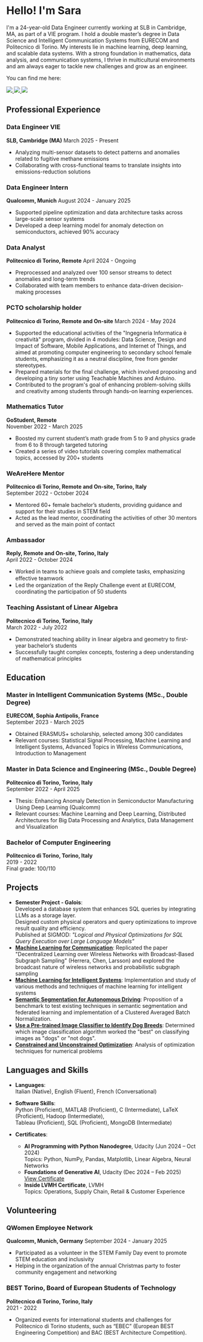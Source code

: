 # Hello! I'm Sara

I'm a 24-year-old Data Engineer currently working at SLB in Cambridge, MA, as part of a VIE program. I hold a double master’s degree in Data Science and Intelligent Communication Systems from EURECOM and Politecnico di Torino. My interests lie in machine learning, deep learning, and scalable data systems. With a strong foundation in mathematics, data analysis, and communication systems, I thrive in multicultural environments and am always eager to tackle new challenges and grow as an engineer.

You can find me here:

<p align="left">
  <a href="https://github.com/sararst">
    <img src="https://img.shields.io/badge/-GitHub-181717?&style=for-the-badge&logo=github&logoColor=white" />
  </a>
  <a href="https://www.linkedin.com/in/sara-rosato-2b5a81190/">
    <img src="https://img.shields.io/badge/-LinkedIn-0072b1?&style=for-the-badge&logo=linkedin&logoColor=white" />
  </a>
  <a href="mailto:sararosato.r@gmail.com">
    <img src="https://img.shields.io/badge/-Email-D14836?&style=for-the-badge&logo=gmail&logoColor=white" />
  </a>
</p>



## Professional Experience

### Data Engineer VIE
**SLB, Cambridge (MA)**
March 2025 - Present
- Analyzing multi-sensor datasets to detect patterns and anomalies related to fugitive methane emissions
- Collaborating with cross-functional teams to translate insights into emissions-reduction solutions

### Data Engineer Intern
**Qualcomm, Munich**
August 2024 - January 2025
- Supported pipeline optimization and data architecture tasks across large-scale sensor systems
- Developed a deep learning model for anomaly detection on semiconductors, achieved 90% accuracy

### Data Analyst
**Politecnico di Torino, Remote**
April 2024 - Ongoing
- Preprocessed and analyzed over 100 sensor streams to detect anomalies and long-term trends
- Collaborated with team members to enhance data-driven decision-making processes

### PCTO scholarship holder
**Politecnico di Torino, Remote and On-site**
March 2024 - May 2024
- Supported the educational activities of the "Ingegneria Informatica è creatività" program, divided in 4 modules: Data Science, Design and Impact of Software, Mobile Applications, and Internet of Things, and aimed at promoting computer engineering to secondary school female students, emphasizing it as a neutral discipline, free from gender stereotypes.
- Prepared materials for the final challenge, which involved proposing and developing a tiny sorter using Teachable Machines and Arduino.
- Contributed to the program's goal of enhancing problem-solving skills and creativity among students through hands-on learning experiences.

### Mathematics Tutor
**GoStudent, Remote**  
November 2022 - March 2025  
- Boosted my current student’s math grade from 5 to 9 and physics grade from 6 to 8 through targeted tutoring
- Created a series of video tutorials covering complex mathematical topics, accessed by 200+ students

### WeAreHere Mentor
**Politecnico di Torino, Remote and On-site, Torino, Italy**  
September 2022 - October 2024  
- Mentored 60+ female bachelor’s students, providing guidance and support for their studies in STEM field
- Acted as the lead mentor, coordinating the activities of other 30 mentors and served as the main point of contact

### Ambassador
**Reply, Remote and On-site, Torino, Italy**  
April 2022 - October 2024  
- Worked in teams to achieve goals and complete tasks, emphasizing eﬀective teamwork
- Led the organization of the Reply Challenge event at EURECOM, coordinating the participation of 50 students

### Teaching Assistant of Linear Algebra
**Politecnico di Torino, Torino, Italy**  
March 2022 - July 2022  
- Demonstrated teaching ability in linear algebra and geometry to first-year bachelor’s students
- Successfully taught complex concepts, fostering a deep understanding of mathematical principles


## Education

### Master in Intelligent Communication Systems (MSc., Double Degree)
**EURECOM, Sophia Antipolis, France**  
September 2023 - March 2025  
- Obtained ERASMUS+ scholarship, selected among 300 candidates
- Relevant courses: Statistical Signal Processing, Machine Learning and Intelligent Systems, Advanced Topics in Wireless Communications, Introduction to Management

### Master in Data Science and Engineering (MSc., Double Degree)
**Politecnico di Torino, Torino, Italy**  
September 2022 - April 2025
- Thesis: Enhancing Anomaly Detection in Semiconductor Manufacturing Using Deep Learning (Qualcomm)
- Relevant courses: Machine Learning and Deep Learning, Distributed Architectures for Big Data Processing and Analytics, Data Management and Visualization

### Bachelor of Computer Engineering
**Politecnico di Torino, Torino, Italy**  
2019 - 2022  
Final grade: 100/110

## Projects
- **Semester Project - Galois**:  
  Developed a database system that enhances SQL queries by integrating LLMs as a storage layer.  
  Designed custom physical operators and query optimizations to improve result quality and efficiency.  
  Published at SIGMOD: *"Logical and Physical Optimizations for SQL Query Execution over Large Language Models"*
- **[Machine Learning for Communication](https://github.com/sararst/Malcom/tree/main/Project)**: Replicated the paper "Decentralized Learning over Wireless Networks with Broadcast-Based Subgraph Sampling" (Herrera, Chen, Larsson) and explored the broadcast nature of wireless networks and probabilistic subgraph sampling
- **[Machine Learning for Intelligent Systems](https://github.com/sararst/Malis)**: Implementation and study of various methods and techniques of machine learning for intelligent systems
- **[Semantic Segmentation for Autonomous Driving](https://github.com/sararst/MLDL23-FL-project)**: Proposition of a benchmark to test existing techniques in semantic segmentation and federated learning and implementation of a Clustered Averaged Batch Normalization.
- **[Use a Pre-trained Image Classifier to Identify Dog Breeds](https://github.com/sararst/Use-a-Pre-trained-Image-Classifier-to-Identify-Dog-Breeds)**: Determined which image classification algorithm worked the "best" on classifying images as "dogs" or "not dogs".
- **[Constrained and Unconstrained Optimization](https://github.com/sararst/Numerical-optimization-for-large-scale-problems)**: Analysis of optimization techniques for numerical problems 

## Languages and Skills

- **Languages**:  
  Italian (Native), English (Fluent), French (Conversational)

- **Software Skills**:  
  Python (Proficient), MATLAB (Proficient), C (Intermediate), LaTeX (Proficient), Hadoop (Intermediate),  
  Tableau (Proficient), SQL (Proficient), MongoDB (Intermediate)

- **Certificates**:  
  - **AI Programming with Python Nanodegree**, Udacity (Jun 2024 – Oct 2024)  
    Topics: Python, NumPy, Pandas, Matplotlib, Linear Algebra, Neural Networks  
  - **Foundations of Generative AI**, Udacity (Dec 2024 – Feb 2025)  
    [View Certificate](https://www.udacity.com/certificate/e/91f43688-b7bc-11ef-9adf-2b19e2f2dd36)  
  - **Inside LVMH Certificate**, LVMH  
    Topics: Operations, Supply Chain, Retail & Customer Experience



## Volunteering

### QWomen Employee Network
**Qualcomm, Munich, Germany**
September 2024 - January 2025
- Participated as a volunteer in the STEM Family Day event to promote STEM education and inclusivity
- Helping in the organization of the annual Christmas party to foster community engagement and networking
  
### BEST Torino, Board of European Students of Technology
**Politecnico di Torino, Torino, Italy**  
2021 - 2022
- Organized events for international students and challenges for Politecnico di Torino students, such as “EBEC” (European BEST Engineering Competition) and BAC (BEST Architecture Competition).
